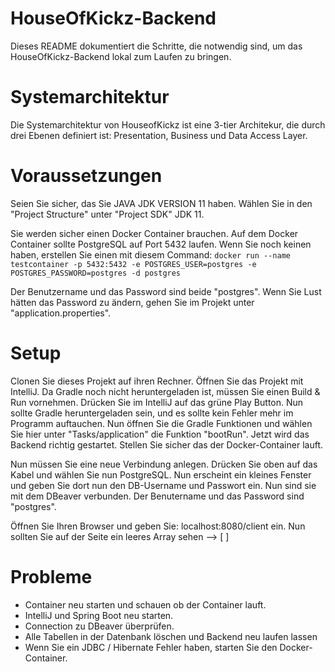 # HouseOfKickz-Backend
Dieses README dokumentiert die Schritte, die notwendig sind, um das HouseOfKickz-Backend lokal zum Laufen zu bringen.


# Systemarchitektur
Die Systemarchitektur von HouseofKickz ist eine 3-tier Architekur, die durch drei Ebenen definiert ist: Presentation, Business und Data Access Layer.


# Voraussetzungen
Seien Sie sicher, das Sie JAVA JDK VERSION 11 haben.
Wählen Sie in den "Project Structure" unter "Project SDK" JDK 11.

Sie werden sicher einen Docker Container brauchen. Auf dem Docker Container sollte PostgreSQL auf Port 5432 laufen.
Wenn Sie noch keinen haben, erstellen Sie einen mit diesem Command:
`docker run --name testcontainer -p 5432:5432 -e POSTGRES_USER=postgres -e POSTGRES_PASSWORD=postgres -d postgres`

Der Benutzername und das Password sind beide "postgres".
Wenn Sie Lust hätten das Password zu ändern, gehen Sie im Projekt unter "application.properties".


# Setup
Clonen Sie dieses Projekt auf ihren Rechner. Öffnen Sie das Projekt mit IntelliJ.
Da Gradle noch nicht heruntergeladen ist, müssen Sie einen Build & Run vornehmen. Drücken Sie im IntelliJ auf das grüne Play Button.
Nun sollte Gradle heruntergeladen sein, und es sollte kein Fehler mehr im Programm auftauchen. Nun öffnen Sie die Gradle Funktionen und wählen Sie hier unter "Tasks/application" die Funktion "bootRun".
Jetzt wird das Backend richtig gestartet. Stellen Sie sicher das der Docker-Container lauft.

Nun müssen Sie eine neue Verbindung anlegen. Drücken Sie oben auf das Kabel und wählen Sie nun PostgreSQL. Nun erscheint ein kleines Fenster und geben Sie dort nun den DB-Username und Passwort ein. Nun sind sie mit dem DBeaver verbunden.
Der Benutername und das Password sind "postgres".

Öffnen Sie Ihren Browser und geben Sie: localhost:8080/client ein.
Nun sollten Sie auf der Seite ein leeres Array sehen --> [ ]


# Probleme
- Container neu starten und schauen ob der Container lauft.
- IntelliJ und Spring Boot neu starten.
- Connection zu DBeaver überprüfen.
- Alle Tabellen in der Datenbank löschen und Backend neu laufen lassen
- Wenn Sie ein JDBC / Hibernate Fehler haben, starten Sie den Docker-Container.

